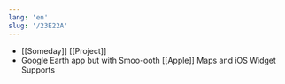 ```yaml
---
lang: 'en'
slug: '/23E22A'
---
```


- [[Someday]] [[Project]]
- Google Earth app but with Smoo-ooth [[Apple]] Maps and iOS Widget Supports
